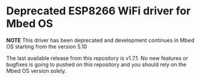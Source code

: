 # Deprecated ESP8266 WiFi driver for Mbed OS

**NOTE** This driver has been deprecated and development continues in Mbed OS starting from the version 5.10

The last available release from this repository is v1.7.1. No new features or bugfixes is going to pushed on this
repository and you should rely on the Mbed OS version solely.
